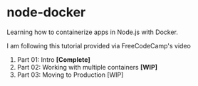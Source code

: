 # node-docker
Learning how to containerize apps in Node.js with Docker.

I am following this tutorial provided via FreeCodeCamp's video 

[HERE]: https://www.youtube.com/watch?app=desktop&amp;v=9zUHg7xjIqQ

1. Part 01: Intro **[Complete]**
2. Part 02: Working with multiple containers **[WIP]**
3. Part 03: Moving to Production [WIP]